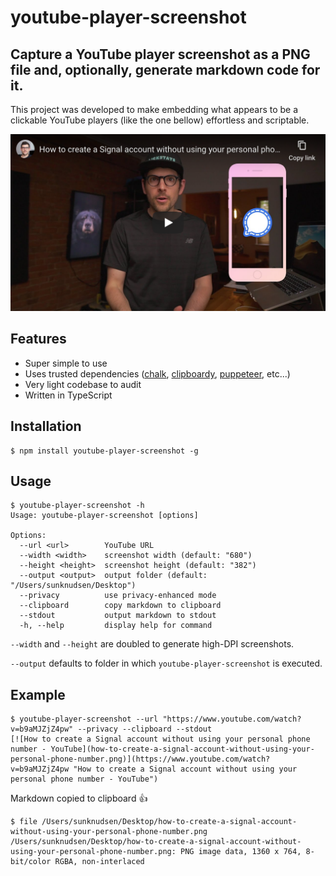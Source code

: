 # youtube-player-screenshot

## Capture a YouTube player screenshot as a PNG file and, optionally, generate markdown code for it.

This project was developed to make embedding what appears to be a clickable YouTube players (like the one bellow) effortless and scriptable.

[![How to create a Signal account without using your personal phone number - YouTube](how-to-create-a-signal-account-without-using-your-personal-phone-number.png)](https://www.youtube.com/watch?v=b9aMJZjZ4pw "How to create a Signal account without using your personal phone number - YouTube")

## Features

- Super simple to use
- Uses trusted dependencies ([chalk](https://www.npmjs.com/package/chalk), [clipboardy](https://www.npmjs.com/package/clipboardy), [puppeteer](https://www.npmjs.com/package/puppeteer), etc...)
- Very light codebase to audit
- Written in TypeScript

## Installation

```shell
$ npm install youtube-player-screenshot -g
```

## Usage

```shell
$ youtube-player-screenshot -h
Usage: youtube-player-screenshot [options]

Options:
  --url <url>        YouTube URL
  --width <width>    screenshot width (default: "680")
  --height <height>  screenshot height (default: "382")
  --output <output>  output folder (default: "/Users/sunknudsen/Desktop")
  --privacy          use privacy-enhanced mode
  --clipboard        copy markdown to clipboard
  --stdout           output markdown to stdout
  -h, --help         display help for command
```

`--width` and `--height` are doubled to generate high-DPI screenshots.

`--output` defaults to folder in which `youtube-player-screenshot` is executed.

## Example

```shell
$ youtube-player-screenshot --url "https://www.youtube.com/watch?v=b9aMJZjZ4pw" --privacy --clipboard --stdout
[![How to create a Signal account without using your personal phone number - YouTube](how-to-create-a-signal-account-without-using-your-personal-phone-number.png)](https://www.youtube.com/watch?v=b9aMJZjZ4pw "How to create a Signal account without using your personal phone number - YouTube")
```

Markdown copied to clipboard 👍

```shell
$ file /Users/sunknudsen/Desktop/how-to-create-a-signal-account-without-using-your-personal-phone-number.png
/Users/sunknudsen/Desktop/how-to-create-a-signal-account-without-using-your-personal-phone-number.png: PNG image data, 1360 x 764, 8-bit/color RGBA, non-interlaced
```
